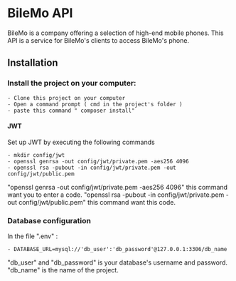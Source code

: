 # BileMo API
BileMo is a company offering a selection of high-end mobile phones.
This API is a service for BileMo's clients to access BileMo's phone.

## Installation

### Install the project on your computer:

	- Clone this project on your computer
	- Open a command prompt ( cmd in the project's folder )
	- paste this command " composer install"
	  
  #### JWT
	
Set up JWT by executing the following commands	

	- mkdir config/jwt 
	- openssl genrsa -out config/jwt/private.pem -aes256 4096
	- openssl rsa -pubout -in config/jwt/private.pem -out config/jwt/public.pem

"openssl genrsa -out config/jwt/private.pem -aes256 4096" this command want you to enter a code.
"openssl rsa -pubout -in config/jwt/private.pem -out config/jwt/public.pem" this command want this code.

### Database configuration
In the file ".env" :

	- DATABASE_URL=mysql://'db_user':'db_password'@127.0.0.1:3306/db_name

"db_user" and "db_password" is your database's username and password.
"db_name" is the name of the project.
